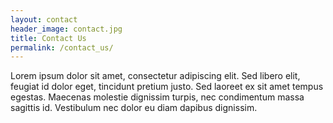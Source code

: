 ```yaml
---
layout: contact
header_image: contact.jpg
title: Contact Us
permalink: /contact_us/
---
```


Lorem ipsum dolor sit amet, consectetur adipiscing elit. Sed libero elit, feugiat id dolor eget, tincidunt pretium justo. Sed laoreet ex sit amet tempus egestas. Maecenas molestie dignissim turpis, nec condimentum massa sagittis id. Vestibulum nec dolor eu diam dapibus dignissim. 